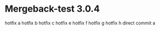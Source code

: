 # Mergeback-test 3.0.4

hotfix a
hotfix b
hotfix c
hotfix e
hotfix f
hotfix g
hotfix h
direct commit a
